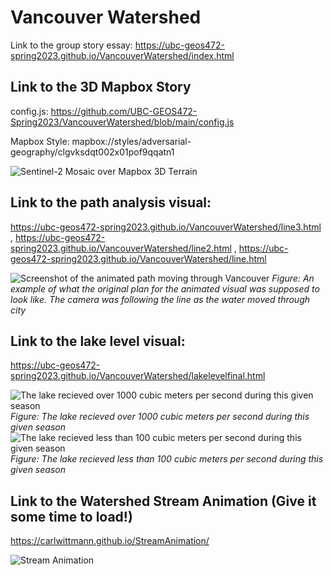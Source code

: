# Vancouver Watershed
Link to the group story essay: https://ubc-geos472-spring2023.github.io/VancouverWatershed/index.html

## Link to the 3D Mapbox Story

config.js: https://github.com/UBC-GEOS472-Spring2023/VancouverWatershed/blob/main/config.js

Mapbox Style: mapbox://styles/adversarial-geography/clgvksdqt002x01pof9qqatn1

![Sentinel-2 Mosaic over Mapbox 3D Terrain](https://github.com/UBC-GEOS472-Spring2023/VancouverWatershed/blob/main/3dpic.png)

## Link to the path analysis visual:
https://ubc-geos472-spring2023.github.io/VancouverWatershed/line3.html , https://ubc-geos472-spring2023.github.io/VancouverWatershed/line2.html , https://ubc-geos472-spring2023.github.io/VancouverWatershed/line.html

![Screenshot of the animated path moving through Vancouver](https://ubc-geos472-spring2023.github.io/VancouverWatershed/animation.png)
*Figure: An example of what the original plan for the animated visual was supposed to look like. The camera was following the line as the water moved through city*

## Link to the lake level visual: 
https://ubc-geos472-spring2023.github.io/VancouverWatershed/lakelevelfinal.html

![The lake recieved over 1000 cubic meters per second during this given season](https://ubc-geos472-spring2023.github.io/VancouverWatershed/bluevisual.png)
*Figure: The lake recieved over 1000 cubic meters per second during this given season*
![The lake recieved less than 100 cubic meters per second during this given season](https://ubc-geos472-spring2023.github.io/VancouverWatershed/redvisual.png)
*Figure: The lake recieved less than 100 cubic meters per second during this given season*

## Link to the Watershed Stream Animation (Give it some time to load!)
https://carlwittmann.github.io/StreamAnimation/

![Stream Animation](https://ubc-geos472-spring2023.github.io/VancouverWatershed/streamanimationpic.png)



